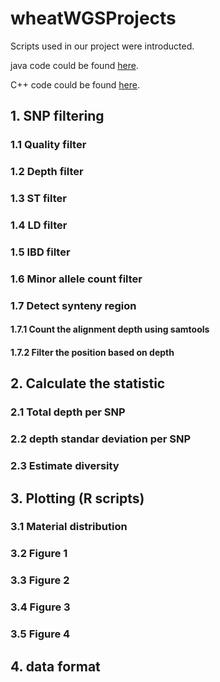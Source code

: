 # wheatWGSProjects

Scripts used in our project were introducted.

java code could be found [here](https://github.com/YaoZhou89/wgs).

C++ code could be found [here](https://github.com/YaoZhou89/WGSc).

## 1. SNP filtering
### 1.1 Quality filter

### 1.2 Depth filter

### 1.3 ST filter

### 1.4 LD filter

### 1.5 IBD filter

### 1.6 Minor allele count filter

### 1.7 Detect synteny region
#### 1.7.1 Count the alignment depth using samtools
#### 1.7.2 Filter the position based on depth
## 2. Calculate the statistic
### 2.1 Total depth per SNP
### 2.2 depth standar deviation per SNP
### 2.3 Estimate diversity

## 3. Plotting (R scripts)
### 3.1 Material distribution
### 3.2 Figure 1
### 3.3 Figure 2
### 3.4 Figure 3
### 3.5 Figure 4

## 4. data format
